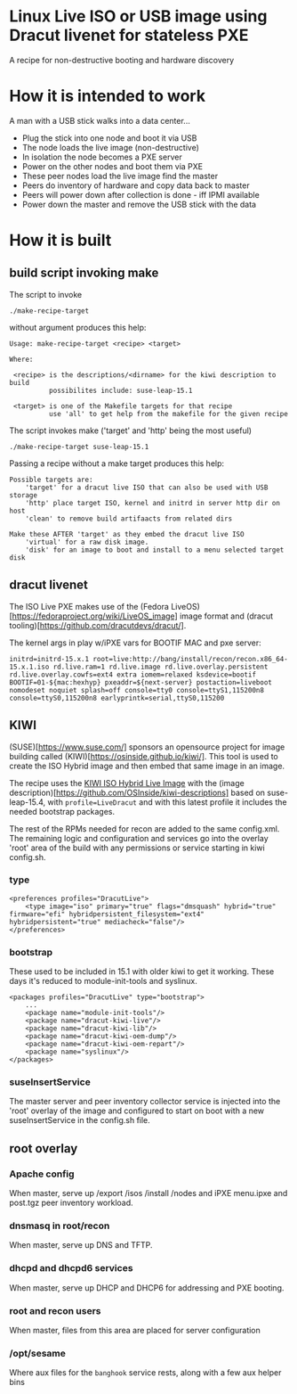 # Linux Live ISO or USB image using Dracut livenet for stateless PXE 

A recipe for non-destructive booting and hardware discovery


# How it is intended to work

A man with a USB stick walks into a data center...

*   Plug the stick into one node and boot it via USB
*   The node loads the live image (non-destructive)
*   In isolation the node becomes a PXE server
*   Power on the other nodes and boot them via PXE
*   These peer nodes load the live image find the master
*   Peers do inventory of hardware and copy data back to master
*   Peers will power down after collection is done - iff IPMI available
*   Power down the master and remove the USB stick with the data


# How it is built

## build script invoking make

The script to invoke

    ./make-recipe-target

without argument produces this help:

    Usage: make-recipe-target <recipe> <target>
    
    Where:
    
     <recipe> is the descriptions/<dirname> for the kiwi description to build
              possibilites include: suse-leap-15.1
 	     
     <target> is one of the Makefile targets for that recipe
     	      use 'all' to get help from the makefile for the given recipe
	     
The script invokes make ('target' and 'http' being the most useful)

    ./make-recipe-target suse-leap-15.1

Passing a recipe without a make target produces this help:
    
    Possible targets are:
        'target' for a dracut live ISO that can also be used with USB storage
        'http' place target ISO, kernel and initrd in server http dir on host
        'clean' to remove build artifaacts from related dirs
    
    Make these AFTER 'target' as they embed the dracut live ISO
        'virtual' for a raw disk image.
        'disk' for an image to boot and install to a menu selected target disk
    

## dracut livenet

The ISO Live PXE makes use of the (Fedora LiveOS)[https://fedoraproject.org/wiki/LiveOS_image] image format and (dracut tooling)[https://github.com/dracutdevs/dracut/].

The kernel args in play w/iPXE vars for BOOTIF MAC and pxe server:

    initrd=initrd-15.x.1 root=live:http://bang/install/recon/recon.x86_64-15.x.1.iso rd.live.ram=1 rd.live.image rd.live.overlay.persistent rd.live.overlay.cowfs=ext4 extra iomem=relaxed ksdevice=bootif BOOTIF=01-${mac:hexhyp} pxeaddr=${next-server} postaction=liveboot nomodeset noquiet splash=off console=tty0 console=ttyS1,115200n8 console=ttyS0,115200n8 earlyprintk=serial,ttyS0,115200
    
## KIWI

(SUSE)[https://www.suse.com/] sponsors an opensource project for image building called (KIWI)[https://osinside.github.io/kiwi/]. This tool is used to create the ISO Hybrid image and then embed that same image in an image.

The recipe uses the [KIWI ISO Hybrid Live Image](https://osinside.github.io/kiwi/building/build_live_iso.html) with the (image description)[https://github.com/OSInside/kiwi-descriptions] based on suse-leap-15.4, with `profile=LiveDracut` and with this latest profile it includes the needed bootstrap packages.

The rest of the RPMs needed for recon are added to the same config.xml. The remaining logic and configuration and services go into the overlay 'root' area of the build with any permissions or service starting in kiwi config.sh.

### type

    <preferences profiles="DracutLive">
        <type image="iso" primary="true" flags="dmsquash" hybrid="true" firmware="efi" hybridpersistent_filesystem="ext4" hybridpersistent="true" mediacheck="false"/>
    </preferences>

### bootstrap

These used to be included in 15.1 with older kiwi to get it working. These days it's reduced to module-init-tools and syslinux.

    <packages profiles="DracutLive" type="bootstrap">
        ...
        <package name="module-init-tools"/>
        <package name="dracut-kiwi-live"/>
        <package name="dracut-kiwi-lib"/>
        <package name="dracut-kiwi-oem-dump"/>
        <package name="dracut-kiwi-oem-repart"/>
        <package name="syslinux"/>
    </packages>

### suseInsertService

The master server and peer inventory collector service is injected into the 'root' overlay of the image and configured to start on boot with a new suseInsertService in the config.sh file.

## root overlay

### Apache config

When master, serve up /export /isos /install /nodes and iPXE menu.ipxe and post.tgz peer inventory workload.

### dnsmasq in root/recon

When master, serve up DNS and TFTP.

### dhcpd and dhcpd6 services

When master, serve up DHCP and DHCP6 for addressing and PXE booting.

### root and recon users

When master, files from this area are placed for server configuration

### /opt/sesame

Where aux files for the `banghook` service rests, along with a few aux helper bins

